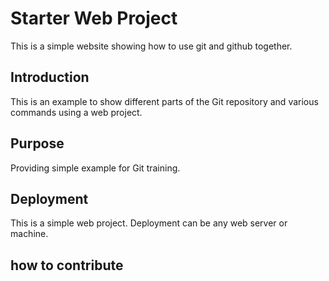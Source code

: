 # Starter Web Project

This is a simple website showing how to use git and github together.

## Introduction

This is an example to show different parts of the Git repository and various commands using a web project.

## Purpose

Providing simple example for Git training.

## Deployment

This is a simple web project. Deployment can be any web server or machine.

## how to contribute
